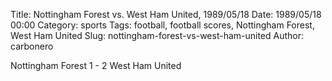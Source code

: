 Title: Nottingham Forest vs. West Ham United, 1989/05/18
Date: 1989/05/18 00:00
Category: sports
Tags: football, football scores, Nottingham Forest, West Ham United
Slug: nottingham-forest-vs-west-ham-united
Author: carbonero


Nottingham Forest 1 - 2 West Ham United

